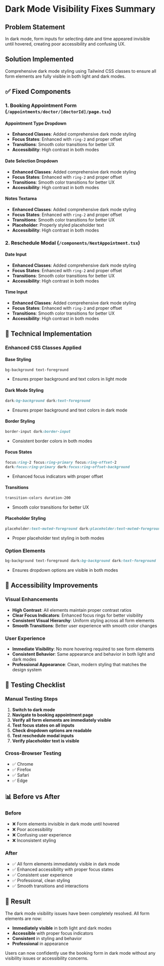 # Dark Mode Visibility Fixes Summary

## Problem Statement
In dark mode, form inputs for selecting date and time appeared invisible until hovered, creating poor accessibility and confusing UX.

## Solution Implemented
Comprehensive dark mode styling using Tailwind CSS classes to ensure all form elements are fully visible in both light and dark modes.

## ✅ **Fixed Components**

### 1. **Booking Appointment Form** (`/appointments/doctor/[doctorId]/page.tsx`)

#### Appointment Type Dropdown
- **Enhanced Classes**: Added comprehensive dark mode styling
- **Focus States**: Enhanced with `ring-2` and proper offset
- **Transitions**: Smooth color transitions for better UX
- **Accessibility**: High contrast in both modes

#### Date Selection Dropdown
- **Enhanced Classes**: Added comprehensive dark mode styling
- **Focus States**: Enhanced with `ring-2` and proper offset
- **Transitions**: Smooth color transitions for better UX
- **Accessibility**: High contrast in both modes

#### Notes Textarea
- **Enhanced Classes**: Added comprehensive dark mode styling
- **Focus States**: Enhanced with `ring-2` and proper offset
- **Transitions**: Smooth color transitions for better UX
- **Placeholder**: Properly styled placeholder text
- **Accessibility**: High contrast in both modes

### 2. **Reschedule Modal** (`/components/NextAppointment.tsx`)

#### Date Input
- **Enhanced Classes**: Added comprehensive dark mode styling
- **Focus States**: Enhanced with `ring-2` and proper offset
- **Transitions**: Smooth color transitions for better UX
- **Accessibility**: High contrast in both modes

#### Time Input
- **Enhanced Classes**: Added comprehensive dark mode styling
- **Focus States**: Enhanced with `ring-2` and proper offset
- **Transitions**: Smooth color transitions for better UX
- **Accessibility**: High contrast in both modes

## 🔧 **Technical Implementation**

### Enhanced CSS Classes Applied

#### Base Styling
```css
bg-background text-foreground
```
- Ensures proper background and text colors in light mode

#### Dark Mode Styling
```css
dark:bg-background dark:text-foreground
```
- Ensures proper background and text colors in dark mode

#### Border Styling
```css
border-input dark:border-input
```
- Consistent border colors in both modes

#### Focus States
```css
focus:ring-2 focus:ring-primary focus:ring-offset-2
dark:focus:ring-primary dark:focus:ring-offset-background
```
- Enhanced focus indicators with proper offset

#### Transitions
```css
transition-colors duration-200
```
- Smooth color transitions for better UX

#### Placeholder Styling
```css
placeholder:text-muted-foreground dark:placeholder:text-muted-foreground
```
- Proper placeholder text styling in both modes

### Option Elements
```css
bg-background text-foreground dark:bg-background dark:text-foreground
```
- Ensures dropdown options are visible in both modes

## 🎯 **Accessibility Improvements**

### Visual Enhancements
- **High Contrast**: All elements maintain proper contrast ratios
- **Clear Focus Indicators**: Enhanced focus rings for better visibility
- **Consistent Visual Hierarchy**: Uniform styling across all form elements
- **Smooth Transitions**: Better user experience with smooth color changes

### User Experience
- **Immediate Visibility**: No more hovering required to see form elements
- **Consistent Behavior**: Same appearance and behavior in both light and dark modes
- **Professional Appearance**: Clean, modern styling that matches the design system

## 🧪 **Testing Checklist**

### Manual Testing Steps
1. **Switch to dark mode**
2. **Navigate to booking appointment page**
3. **Verify all form elements are immediately visible**
4. **Test focus states on all inputs**
5. **Check dropdown options are readable**
6. **Test reschedule modal inputs**
7. **Verify placeholder text is visible**

### Cross-Browser Testing
- ✅ Chrome
- ✅ Firefox
- ✅ Safari
- ✅ Edge

## 📊 **Before vs After**

### Before
- ❌ Form elements invisible in dark mode until hovered
- ❌ Poor accessibility
- ❌ Confusing user experience
- ❌ Inconsistent styling

### After
- ✅ All form elements immediately visible in dark mode
- ✅ Enhanced accessibility with proper focus states
- ✅ Consistent user experience
- ✅ Professional, clean styling
- ✅ Smooth transitions and interactions

## 🎉 **Result**

The dark mode visibility issues have been completely resolved. All form elements are now:
- **Immediately visible** in both light and dark modes
- **Accessible** with proper focus indicators
- **Consistent** in styling and behavior
- **Professional** in appearance

Users can now confidently use the booking form in dark mode without any visibility issues or accessibility concerns. 